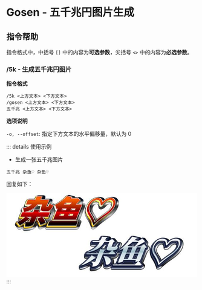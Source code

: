 # Gosen - 五千兆円图片生成

## 指令帮助

指令格式中，中括号 `[]` 中的内容为**可选参数**，尖括号 `<>` 中的内容为**必选参数**。

### /5k - 生成五千兆円图片

**指令格式**

```
/5k <上方文本> <下方文本>
/gosen <上方文本> <下方文本>
五千兆 <上方文本> <下方文本>
```

**选项说明**

`-o, --offset`: 指定下方文本的水平偏移量，默认为 0

::: details 使用示例
- 生成一张五千兆图片
```
五千兆 杂鱼♡ 杂鱼♡
```
回复如下：

![5k sample](../images/5k-sample.jpg)
:::